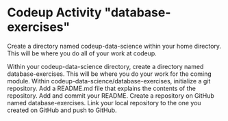 # Codeup Activity "database-exercises"


Create a directory named codeup-data-science within your home directory. This will be where you do all of your work at codeup.

Within your codeup-data-science directory, create a directory named database-exercises. This will be where you do your work for the coming module.
<l>
Within codeup-data-science/database-exercises, initialize a git repository.
Add a README.md file that explains the contents of the repository.
Add and commit your README.
Create a repository on GitHub named database-exercises.
Link your local repository to the one you created on GitHub and push to GitHub.
</l>
